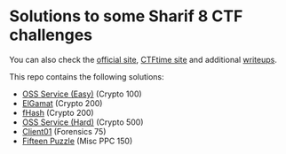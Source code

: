 # Solutions to some Sharif 8 CTF challenges

You can also check the [official site](http://ctf.certcc.ir/ctf8/),
[CTFtime site](https://ctftime.org/event/507)
and additional [writeups](https://ctftime.org/event/507/tasks/).

This repo contains the following solutions:

* [OSS Service (Easy)](oss-service-easy) (Crypto 100)
* [ElGamat](el-gamat) (Crypto 200)
* [fHash](fhash) (Crypto 200)
* [OSS Service (Hard)](oss-service-hard) (Crypto 500)
* [Client01](client01) (Forensics 75)
* [Fifteen Puzzle](fifteen-puzzle) (Misc PPC 150)

